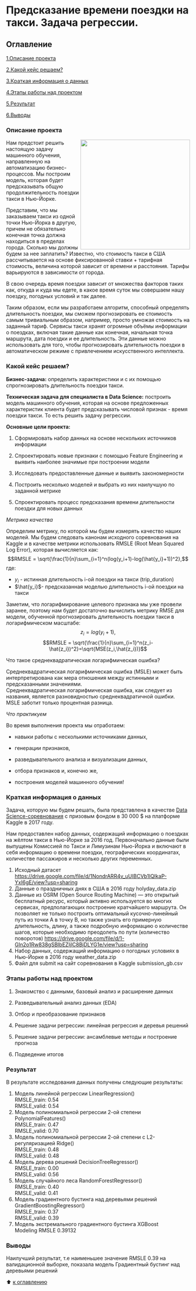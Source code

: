 # Предсказание времени поездки на такси. Задача регрессии.

## Оглавление

[1.Описание проекта](https://github.com/PavelNovikov888/practical_work/tree/master/%D0%9F%D1%80%D0%B5%D0%B4%D1%81%D0%BA%D0%B0%D0%B7%D0%B0%D0%BD%D0%B8%D0%B5%20%D0%B2%D1%80%D0%B5%D0%BC%D0%B5%D0%BD%D0%B8%20%D0%BF%D0%BE%D0%B5%D0%B7%D0%B4%D0%BA%D0%B8%20%D0%BD%D0%B0%20%D1%82%D0%B0%D0%BA%D1%81%D0%B8#%D0%BE%D0%BF%D0%B8%D1%81%D0%B0%D0%BD%D0%B8%D0%B5-%D0%BF%D1%80%D0%BE%D0%B5%D0%BA%D1%82%D0%B0)

[2.Какой кейс решаем?](https://github.com/PavelNovikov888/practical_work/tree/master/%D0%9F%D1%80%D0%B5%D0%B4%D1%81%D0%BA%D0%B0%D0%B7%D0%B0%D0%BD%D0%B8%D0%B5%20%D0%B2%D1%80%D0%B5%D0%BC%D0%B5%D0%BD%D0%B8%20%D0%BF%D0%BE%D0%B5%D0%B7%D0%B4%D0%BA%D0%B8%20%D0%BD%D0%B0%20%D1%82%D0%B0%D0%BA%D1%81%D0%B8#%D0%BA%D0%B0%D0%BA%D0%BE%D0%B9-%D0%BA%D0%B5%D0%B9%D1%81-%D1%80%D0%B5%D1%88%D0%B0%D0%B5%D0%BC)

[3.Краткая информация о данных](https://github.com/PavelNovikov888/practical_work/tree/master/%D0%9F%D1%80%D0%B5%D0%B4%D1%81%D0%BA%D0%B0%D0%B7%D0%B0%D0%BD%D0%B8%D0%B5%20%D0%B2%D1%80%D0%B5%D0%BC%D0%B5%D0%BD%D0%B8%20%D0%BF%D0%BE%D0%B5%D0%B7%D0%B4%D0%BA%D0%B8%20%D0%BD%D0%B0%20%D1%82%D0%B0%D0%BA%D1%81%D0%B8#%D0%BA%D1%80%D0%B0%D1%82%D0%BA%D0%B0%D1%8F-%D0%B8%D0%BD%D1%84%D0%BE%D1%80%D0%BC%D0%B0%D1%86%D0%B8%D1%8F-%D0%BE-%D0%B4%D0%B0%D0%BD%D0%BD%D1%8B%D1%85)

[4.Этапы работы над проектом](https://github.com/PavelNovikov888/practical_work/tree/master/%D0%9F%D1%80%D0%B5%D0%B4%D1%81%D0%BA%D0%B0%D0%B7%D0%B0%D0%BD%D0%B8%D0%B5%20%D0%B2%D1%80%D0%B5%D0%BC%D0%B5%D0%BD%D0%B8%20%D0%BF%D0%BE%D0%B5%D0%B7%D0%B4%D0%BA%D0%B8%20%D0%BD%D0%B0%20%D1%82%D0%B0%D0%BA%D1%81%D0%B8#%D1%8D%D1%82%D0%B0%D0%BF%D1%8B-%D1%80%D0%B0%D0%B1%D0%BE%D1%82%D1%8B-%D0%BD%D0%B0%D0%B4-%D0%BF%D1%80%D0%BE%D0%B5%D0%BA%D1%82%D0%BE%D0%BC) 

[5.Результат](https://github.com/PavelNovikov888/practical_work/tree/master/%D0%9F%D1%80%D0%B5%D0%B4%D1%81%D0%BA%D0%B0%D0%B7%D0%B0%D0%BD%D0%B8%D0%B5%20%D0%B2%D1%80%D0%B5%D0%BC%D0%B5%D0%BD%D0%B8%20%D0%BF%D0%BE%D0%B5%D0%B7%D0%B4%D0%BA%D0%B8%20%D0%BD%D0%B0%20%D1%82%D0%B0%D0%BA%D1%81%D0%B8#%D1%80%D0%B5%D0%B7%D1%83%D0%BB%D1%8C%D1%82%D0%B0%D1%82)

[6.Выводы](https://github.com/PavelNovikov888/practical_work/tree/master/%D0%9F%D1%80%D0%B5%D0%B4%D1%81%D0%BA%D0%B0%D0%B7%D0%B0%D0%BD%D0%B8%D0%B5%20%D0%B2%D1%80%D0%B5%D0%BC%D0%B5%D0%BD%D0%B8%20%D0%BF%D0%BE%D0%B5%D0%B7%D0%B4%D0%BA%D0%B8%20%D0%BD%D0%B0%20%D1%82%D0%B0%D0%BA%D1%81%D0%B8#%D0%B2%D1%8B%D0%B2%D0%BE%D0%B4%D1%8B)


### Описание проекта
<center> <img src=https://storage.googleapis.com/kaggle-competitions/kaggle/3333/media/taxi_meter.png align="right" width="300"/> </center>
    
Нам предстоит решить настоящую задачу машинного обучения, направленную на автоматизацию бизнес-процессов. Мы построим модель, которая будет предсказывать общую продолжительность поездки такси в Нью-Йорке. 

Представим, что мы заказываем такси из одной точки Нью-Йорка в другую, причем не обязательно конечная точка должна находиться в пределах города. Сколько мы должны будем за нее заплатить? Известно, что стоимость такси в США  рассчитывается на основе фиксированной ставки + тарифная стоимость, величина которой зависит от времени и расстояния. Тарифы варьируются в зависимости от города.

В свою очередь время поездки зависит от множества факторов таких как, откуда и куда мы едете, в какое время суток мы совершаем нашу поездку, погодных условий и так далее. 

Таким образом, если мы разработаем алгоритм, способный определять длительность поездки, мы сможем прогнозировать ее стоимость самым тривиальным образом, например, просто умножая стоимость на заданный тариф. 
Сервисы такси хранят огромные объёмы информации о поездках, включая такие данные как конечная, начальная точка маршрута, дата поездки и ее длительность. Эти данные можно использовать для того, чтобы прогнозировать длительность поездки в автоматическом режиме с привлечением искусственного интеллекта.

### Какой кейс решаем?  

**Бизнес-задача:** определить характеристики и с их помощью спрогнозировать длительность поездки такси.  

**Техническая задача для специалиста в Data Science:** построить модель машинного обучения, которая на основе предложенных характеристик клиента будет предсказывать числовой признак - время поездки такси. То есть решить задачу регрессии.  

**Основные цели проекта:**  

1. Сформировать набор данных на основе нескольких источников информации  

2. Спроектировать новые признаки с помощью Feature Engineering и выявить наиболее значимые при построении модели  

3. Исследовать предоставленные данные и выявить закономерности  

4. Построить несколько моделей и выбрать из них наилучшую по заданной метрике  

5. Спроектировать процесс предсказания времени длительности поездки для новых данных  


*Метрика качества*

Определим метрику, по которой мы будем измерять качество наших моделей. Мы будем следовать канонам исходного соревнования на Kaggle и в качестве метрики использовать RMSLE (Root Mean Squared Log Error), которая вычисляется как:
$$RMSLE = \sqrt{\frac{1}{n}\sum_{i=1}^n(log(y_i+1)-log(\hat{y_i}+1))^2},$$
где:
* $y_i$ - истинная длительность i-ой поездки на такси (trip_duration)
* $\hat{y_i}$- предсказанная моделью длительность i-ой поездки на такси

Заметим, что логарифмирование целевого признака мы уже провели заранее, поэтому нам будет достаточно вычислить метрику RMSE для модели, обученной прогнозировать длительность поездки такси в логарифмическом масштабе:
$$z_i=log(y_i+1),$$
$$RMSLE = \sqrt{\frac{1}{n}\sum_{i=1}^n(z_i-\hat{z_i})^2}=\sqrt{MSE(z_i,\hat{z_i})}$$ 

Что такое среднеквадратическая логарифмическая ошибка?  

Среднеквадратическая логарифмическая ошибка (MSLE) может быть интерпретирована как мера отношения между истинными и предсказанными значениями.   
Среднеквадратическая логарифмическая ошибка, как следует из названия, является разновидностью среднеквадратичной ошибки. MSLE заботит только процентная разница.

*Что практикуем*

Во время выполнения проекта мы отработаем:  

* навыки работы с несколькими источниками данных,  

* генерации признаков,  

* разведывательного анализа и визуализации данных,  

* отбора признаков и, конечно же,   

* построения моделей машинного обучения!  


### Краткая информация о данных
Задача, которую мы будем решать, была представлена в качестве [Data Science-соревнования](https://www.kaggle.com/competitions/nyc-taxi-trip-duration/overview) с призовым фондом в 30 000 $ на платформе Kaggle в 2017 году.  

Нам предоставлен набор данных, содержащий информацию о поездках на жёлтом такси в Нью-Йорке за 2016 год. Первоначально данные были выпущены Комиссией по Такси и Лимузинам Нью-Йорка и включают в себя информацию о времени поездки, географических координатах, количестве пассажиров и несколько других переменных. 

1. Исходный датасет https://drive.google.com/file/d/1NondrARR4v_uUIBCVb1IQIkaP-YxI6gE/view?usp=sharing
2. Данные о праздничных днях в США в 2016 году holyday_data.zip   
3. Данные из OSRM (Open Source Routing Machine) — это открытый бесплатный ресурс, который активно используется во многих сервисах, предполагающих построение кратчайшего маршрута. Он позволяет не только построить оптимальный кусочно-линейный путь из точки А в точку B, но также узнать его примерную длительность, длину, а также подробную информацию о количестве шагов, которые необходимо преодолеть по пути (количество поворотов) https://drive.google.com/file/d/1-GIn2o1Rw838gSBIbEZljlC8BjDLYG1e/view?usp=sharing
4. Набор данных, содержащий информацию о погодных условиях в Нью-Йорке в 2016 году weather_data.zip
5. Файл для submit на сайт соревнования в Kaggle  submission_gb.csv

### Этапы работы над проектом

1. Знакомство с данными, базовый анализ и расширение данных  

2. Разведывательный анализ данных (EDA)  

3. Отбор и преобразование признаков  

4. Решение задачи регрессии: линейная регрессия и деревья решений  

5. Решение задачи регрессии: ансамблевые методы и построение прогноза  

6. Подведение итогов


### Результат

В результате исследования данных получены следующие результаты:  
1. Модель линейной регрессии LinearRegression()  
    RMSLE_train: 0.54  
    RMSLE_valid: 0.54  
2. Модель полиномиальной регрессии 2-ой степени PolynomialFeatures()    
    RMSLE_train: 0.47  
    RMSLE_valid: 0.70  
3. Модель полиномиальной регрессии 2-ой степени с L2-регуляризацией Ridge()  
    RMSLE_train: 0.48  
    RMSLE_valid: 0.48 
4. Модель дерева решений DecisionTreeRegressor()  
    RMSLE_train: 0.00  
    RMSLE_valid: 0.56  
5. Модель случайного леса RandomForestRegressor()  
    RMSLE_train: 0.40  
    RMSLE_valid: 0.41  
6. Модель градиентного бустинга над деревьями решений GradientBoostingRegressor()  
    RMSLE_train: 0.37  
    RMSLE_valid: 0.39  
7. Модель экстремального градиентного бустинга XGBoost  
    Modeling RMSLE 0.39132

### Выводы

Наилучший результат, т.е наименьшее значение RMSLE 0.39 на валидационной выборке, показала модель Градиентный бустинг над деревьями решений

:arrow_up: [к оглавлению](https://github.com/PavelNovikov888/practical_work/tree/master/%D0%9F%D1%80%D0%B5%D0%B4%D1%81%D0%BA%D0%B0%D0%B7%D0%B0%D0%BD%D0%B8%D0%B5%20%D0%B2%D1%80%D0%B5%D0%BC%D0%B5%D0%BD%D0%B8%20%D0%BF%D0%BE%D0%B5%D0%B7%D0%B4%D0%BA%D0%B8%20%D0%BD%D0%B0%20%D1%82%D0%B0%D0%BA%D1%81%D0%B8#%D0%BE%D0%B3%D0%BB%D0%B0%D0%B2%D0%BB%D0%B5%D0%BD%D0%B8%D0%B5)
